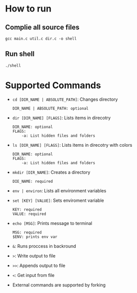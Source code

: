 # How to run

## Complie all source files
```
gcc main.c util.c dir.c -o shell
```

## Run shell
```
./shell
```

# Supported Commands

-  `cd [DIR_NAME | ABSOLUTE_PATH]`: Changes directory
    ```
    DIR_NAME | ABSOLUTE_PATH: optional
    ```
  
-  `dir [DIR_NAME] [FLAGS]`: Lists items in direcotry
   ```
   DIR_NAME: optional
   FLAGS:
       -a: List hidden files and folders
   ```

-  `ls [DIR_NAME] [FLAGS]`: Lists items in direcotry with colors
   ```
   DIR_NAME: optional
   FLAGS:
       -a: List hidden files and folders
   ```

-  `mkdir [DIR_NAME]`: Creates a directory
   ```
   DIE_NAME: required
   ```

-  `env | environ`: Lists all environment variables

-  `set [KEY] [VALUE]`: Sets enviroment variable
   ```
   KEY: required
   VALUE: required
   ```

-  `echo [MSG]`: Prints message to terminal
   ```
   MSG: required
   $ENV: prints env var
   ```

-  `&`: Runs proccess in backround
-  `>`: Write output to file
-  `>>`: Appends output to file
-  `<`: Get input from file

-  External commands are supported by forking
    
